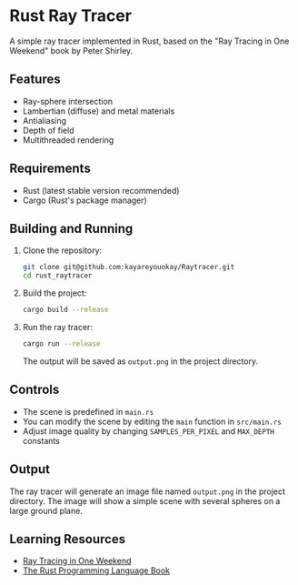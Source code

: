 # Rust Ray Tracer

A simple ray tracer implemented in Rust, based on the "Ray Tracing in One Weekend" book by Peter Shirley.

## Features

- Ray-sphere intersection
- Lambertian (diffuse) and metal materials
- Antialiasing
- Depth of field
- Multithreaded rendering

## Requirements

- Rust (latest stable version recommended)
- Cargo (Rust's package manager)

## Building and Running

1. Clone the repository:
   ```bash
   git clone git@github.com:kayareyouokay/Raytracer.git
   cd rust_raytracer
   ```

2. Build the project:
   ```bash
   cargo build --release
   ```

3. Run the ray tracer:
   ```bash
   cargo run --release
   ```

   The output will be saved as `output.png` in the project directory.

## Controls

- The scene is predefined in `main.rs`
- You can modify the scene by editing the `main` function in `src/main.rs`
- Adjust image quality by changing `SAMPLES_PER_PIXEL` and `MAX_DEPTH` constants

## Output

The ray tracer will generate an image file named `output.png` in the project directory. The image will show a simple scene with several spheres on a large ground plane.

## Learning Resources

- [Ray Tracing in One Weekend](https://raytracing.github.io/books/RayTracingInOneWeekend.html)
- [The Rust Programming Language Book](https://doc.rust-lang.org/book/)
